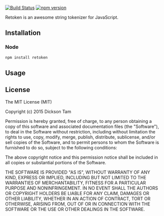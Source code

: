 [![Build Status](https://travis-ci.org/dicksont/retoken.svg?branch=master)](https://travis-ci.org/dicksont/retoken)
[![npm version](https://badge.fury.io/js/retoken.svg)](http://badge.fury.io/js/retoken)

Retoken is an awesome string tokenizer for JavaScript.

## Installation
### Node
```javascript
npm install retoken
```

## Usage


## License
The MIT License (MIT)

Copyright (c) 2015 Dickson Tam

Permission is hereby granted, free of charge, to any person obtaining a copy
of this software and associated documentation files (the "Software"), to deal
in the Software without restriction, including without limitation the rights
to use, copy, modify, merge, publish, distribute, sublicense, and/or sell
copies of the Software, and to permit persons to whom the Software is
furnished to do so, subject to the following conditions:

The above copyright notice and this permission notice shall be included in all
copies or substantial portions of the Software.

THE SOFTWARE IS PROVIDED "AS IS", WITHOUT WARRANTY OF ANY KIND, EXPRESS OR
IMPLIED, INCLUDING BUT NOT LIMITED TO THE WARRANTIES OF MERCHANTABILITY,
FITNESS FOR A PARTICULAR PURPOSE AND NONINFRINGEMENT. IN NO EVENT SHALL THE
AUTHORS OR COPYRIGHT HOLDERS BE LIABLE FOR ANY CLAIM, DAMAGES OR OTHER
LIABILITY, WHETHER IN AN ACTION OF CONTRACT, TORT OR OTHERWISE, ARISING FROM,
OUT OF OR IN CONNECTION WITH THE SOFTWARE OR THE USE OR OTHER DEALINGS IN THE
SOFTWARE.
